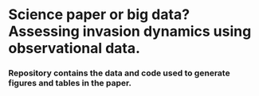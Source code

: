# Science paper or big data? Assessing invasion dynamics using observational data.

### Repository contains the data and code used to generate figures and tables in the paper.

